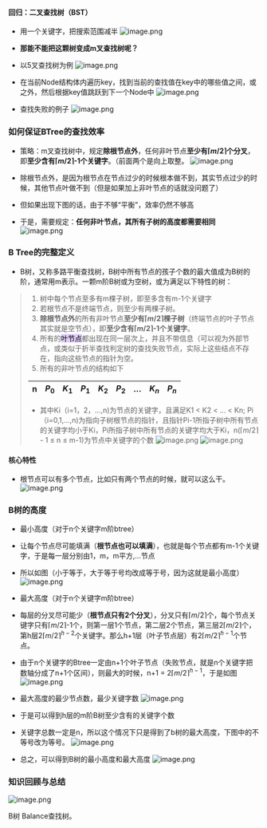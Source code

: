 #### 回归：二叉查找树（BST）
- 用一个关键字，把搜索范围减半
![image.png](https://iili.io/JfjvJqb.png)

- **那能不能把这颗树变成m叉查找树呢？**
- 以5叉查找树为例
![image.png](https://iili.io/JfjSIJR.png)

- 在当前Node结构体内遍历key，找到当前的查找值在key中的哪些值之间，或之外，然后根据key值跳跃到下一个Node中
![image.png](https://iili.io/JfjUoQ9.png)

- 查找失败的例子
![image.png](https://iili.io/JfjU4yl.png)

### 如何保证BTree的查找效率
- 策略：m叉查找树中，规定**除根节点外**，任何非叶节点**至少有$\lceil m/2 \rceil$个分叉**，即**至少含有$\lceil m/2 \rceil$-1个关键字**。（前面两个是向上取整。
![image.png](https://iili.io/Jfjgo9R.png)
- 除根节点外，是因为根节点在节点过少的时候根本做不到，其实节点过少的时候，其他节点叶做不到（但是如果加上非叶节点的话就没问题了）

- 但如果出现下图的话，由于不够“平衡”，效率仍然不够高
- 于是，需要规定：**任何非叶节点，其所有子树的高度都需要相同**
![image.png](https://iili.io/Jfj6ZDQ.png)


### B Tree的完整定义
- B树，又称多路平衡查找树，B树中所有节点的孩子个数的最大值成为B树的阶，通常用m表示。一颗m阶B树或为空树，或为满足以下特性的树：
>1. 树中每个节点至多有m棵子树，即至多含有m-1个关键字
>2. 若根节点不是终端节点，则至少有两棵子树。
>3. **除根节点外**的所有非叶节点**至少有$\lceil m/2 \rceil$棵子树**（终端节点的叶子节点其实就是空节点），即**至少含有$\lceil m/2 \rceil$-1个关键字**。
> 4. 所有的<mark style="background: #D2B3FFA6;">叶节点</mark>都出现在同一层次上，并且不带信息（可以视为外部节点，或类似于折半查找判定树的查找失败节点，实际上这些结点不存在，指向这些节点的指针为空。
> 5. 所有的非叶节点的结构如下
>
>| n   | $P_0$ | $K_1$ | $P_1$ | $K_2$ | $P_2$ | $\dots$ | $K_n$ | $P_n$ |
>| --- | ----- | ----- | ----- | ----- | ----- | ------- | ----- | ----- |
>- 其中Ki（i=1，2，...,n)为节点的关键字，且满足K1 < K2 < ... < Kn; Pi（i=0,1,...,n)为指向子树根节点的指针，且指针Pi-1所指子树中所有节点的关键字均小于Ki，Pi所指子树中所有节点的关键字均大于Ki，n($\lceil m/2 \rceil$ - 1 $\le$ n $\le$  m-1)为节点中关键字的个数
>![image.png](https://iili.io/Jfjy3og.png)
>![image.png](https://iili.io/JfjyxRI.png)

#### 核心特性
- 根节点可以有多个节点，比如只有两个节点的时候，就可以这么干。
![image.png](https://iili.io/Jfjy7ff.png)


### B树的高度
- 最小高度（对于n个关键字m阶btree）
- 让每个节点尽可能填满（**根节点也可以填满**），也就是每个节点都有m-1个关键字，于是每一层分别由1，m，m平方,...节点
- 所以如图（小于等于，大于等于号均改成等于号，因为这就是最小高度）
  ![image.png](https://iili.io/JfwJUX9.png)

- 最大高度（对于n个关键字m阶btree）
- 每层的分叉尽可能少（**根节点只有2个分叉**），分叉只有$\lceil m/2 \rceil$个，每个节点关键字只有$\lceil m/2 \rceil$-1个，则第一层1个节点，第二层2个节点，第三层2$\lceil m/2 \rceil$个，第h层2${\lceil m/2 \rceil}^{h-2}$个关键字。那么h+1层（叶子节点层）有2${\lceil m/2 \rceil}^{h-1}$个节点。
- 由于n个关键字的Btree一定由n+1个叶子节点（失败节点，就是n个关键字把数轴分成了n+1个区间），则最大的时候，n+1 = 2${\lceil m/2 \rceil}^{h-1}$，于是如图
![image.png](https://iili.io/Jfw3j0g.png)

- 最大高度的最少节点数，最少关键字数
![image.png](https://iili.io/JfwFUyx.png)
 - 于是可以得到h层的m阶B树至少含有的关键字个数
 - 关键字总数一定是n，所以这个情况下只是得到了b树的最大高度，下图中的不等号改为等号。
 ![image.png](https://iili.io/Jfw5rAB.png)

- 总之，可以得到B树的最小高度和最大高度
![image.png](https://iili.io/JfwY7Bn.png)


### 知识回顾与总结
![image.png](https://iili.io/Jfwcsbp.png)


B树 Balance查找树。 